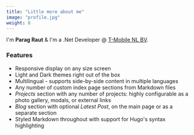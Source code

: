 ```yaml
---
title: "Little more about me"
image: "profile.jpg"
weight: 8
---
```


I'm **Parag Raut** & I'm a .Net Developer @ [T-Mobile NL BV](https://www.t-mobile.nl/).

### Features

* Responsive display on any size screen
* Light and Dark themes right out of the box
* Multilingual - supports side-by-side content in multiple languages
* Any number of custom index page sections from Markdown files
* _Projects_ section with any number of projects: highly configurable as a photo gallery, modals, or external links
* _Blog_ section with optional _Latest Post_, on the main page or as a separate section
* Styled Markdown throughout with support for Hugo's syntax highlighting
